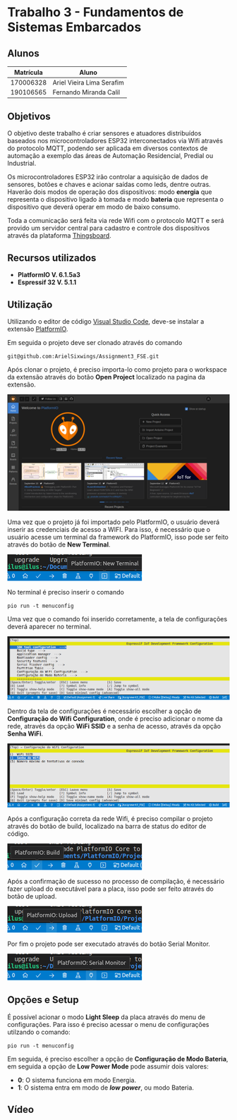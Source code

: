 # Trabalho 3 - Fundamentos de Sistemas Embarcados

## Alunos
|Matrícula | Aluno |
| -- | -- |
| 170006328  |  Ariel Vieira Lima Serafim |
| 190106565  |  Fernando Miranda Calil |


## Objetivos

O objetivo deste trabalho é criar sensores e atuadores distribuídos baseados nos microcontroladores ESP32 interconectados via Wifi através do protocolo MQTT, podendo ser aplicada em diversos contextos de automação a exemplo das áreas de Automação Residencial, Predial ou Industrial.

Os microcontroladores ESP32 irão controlar a aquisição de dados de sensores, botões e chaves e acionar saídas como leds, dentre outras. Haverão dois modos de operação dos dispositivos: modo **energia** que representa o dispositivo ligado à tomada e modo **bateria** que representa o dispositivo que deverá operar em modo de baixo consumo.

Toda a comunicação será feita via rede Wifi com o protocolo MQTT e será provido um servidor central para cadastro e controle dos dispositivos através da plataforma [Thingsboard](https://thingsboard.io).


## Recursos utilizados

- **PlatformIO V. 6.1.5a3**
- **Espressif 32 V. 5.1.1**


## Utilização

Utilizando o editor de código [Visual Studio Code](https://code.visualstudio.com/), deve-se instalar a extensão [PlatformIO](https://platformio.org/install/ide?install=vscode).

Em seguida o projeto deve ser clonado através do comando

```
git@github.com:ArielSixwings/Assignment3_FSE.git
```

Após clonar o projeto, é preciso importa-lo como projeto para o workspace da extensão através do botão **Open Project** localizado na pagina da extensão.

![Home do PlatformIO](./images/platformIO.png)

Uma vez que o projeto já foi importado pelo PlatformIO, o usuário deverá inserir as credenciais de acesso a WIFI. Para isso, é necessário que o usuário acesse um terminal da framework do PlatformIO, isso pode ser feito através do botão de **New Terminal**.

![Botão New Terminal](./images/newTerminal.png)

No terminal é preciso inserir o comando

```
pio run -t menuconfig
```

Uma vez que o comando foi inserido corretamente, a tela de configurações deverá aparecer no terminal.

![Menu Config](./images/menuConfig.png)

Dentro da tela de configurações é necessário escolher a opção de **Configuração do Wifi Configuration**, onde é preciso adicionar o nome da rede, através da opção **WiFi SSID** e a senha de acesso, através da opção **Senha WiFi**.

![Wifi Config](./images/wifiConfig.png)


Após a configuração correta da rede Wifi, é preciso compilar o projeto através do botão de build, localizado na barra de status do editor de código.

![Botão de Build](./images/build.png)

Após a confirmação de sucesso no processo de compilação, é necessário fazer upload do executável para a placa, isso pode ser feito através do botão de upload.

![Botão de Upload](./images/upload.png)

Por fim o projeto pode ser executado através do botão Serial Monitor.

![Botão de Serial Monitor](./images/serialMonitor.png)

## Opções e Setup

É possível acionar o modo **Light Sleep** da placa através do menu de configurações. Para isso é preciso acessar o menu de configurações utilzando o comando:

```
pio run -t menuconfig
```

Em seguida, é preciso escolher a opção de **Configuração de Modo Bateria**, em seguida a opção de **Low Power Mode** pode assumir dois valores:

- **0**: O sistema funciona em modo Energia.
- **1**: O sistema entra em modo de ***low power***, ou modo Bateria.

## Vídeo

